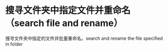 # 搜寻文件夹中指定文件并重命名（search file and rename）
 搜寻文件夹中指定的文件并批量重命名。search  and rename the file specified in folder 
